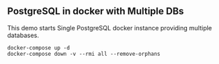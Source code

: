 ## PostgreSQL in docker with Multiple DBs

This demo starts Single PostgreSQL docker instance 
providing multiple databases.

```
docker-compose up -d
docker-compose down -v --rmi all --remove-orphans
```
